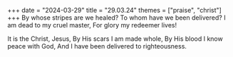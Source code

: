 +++
date = "2024-03-29"
title = "29.03.24"
themes = ["praise", "christ"]
+++
By whose stripes are we healed?
To whom have we been delivered?
I am dead to my cruel master,
For glory my redeemer lives!

It is the Christ, Jesus,
By His scars I am made whole,
By His blood I know peace with God,
And I have been delivered to righteousness.
